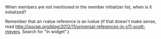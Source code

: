 When members are not mentioned in the member initializer list, when is it initialized?

Remember that an rvalue reference is an lvalue (if that doesn't make sense, read <http://isocpp.org/blog/2012/11/universal-references-in-c11-scott-meyers>. Search for "In widget".)
